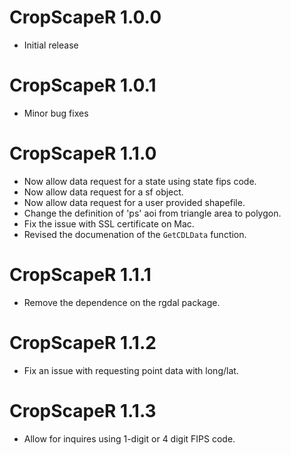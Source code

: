 # CropScapeR 1.0.0
* Initial release

# CropScapeR 1.0.1  
* Minor bug fixes  

# CropScapeR 1.1.0
* Now allow data request for a state using state fips code.
* Now allow data request for a sf object.
* Now allow data request for a user provided shapefile. 
* Change the definition of 'ps' aoi from triangle area to polygon. 
* Fix the issue with SSL certificate on Mac.
* Revised the documenation of the `GetCDLData` function. 

# CropScapeR 1.1.1
* Remove the dependence on the rgdal package.

# CropScapeR 1.1.2
* Fix an issue with requesting point data with long/lat. 

# CropScapeR 1.1.3
* Allow for inquires using 1-digit or 4 digit FIPS code. 
